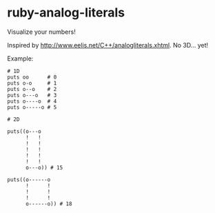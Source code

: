 ruby-analog-literals
====================

Visualize your numbers!

Inspired by http://www.eelis.net/C++/analogliterals.xhtml. No 3D... yet!

Example:

    # 1D
    puts oo      # 0
    puts o-o     # 1
    puts o--o    # 2
    puts o---o   # 3
    puts o----o  # 4
    puts o-----o # 5
    
    # 2D
    
    puts((o---o
          !   !
          !   !
          !   !
          !   !
          !   !
          o---o)) # 15
    
    puts((o------o
          !      !
          !      !
          !      !
          o------o)) # 18

